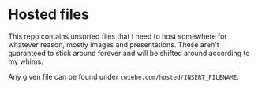 # Hosted files

This repo contains unsorted files that I need to host somewhere for whatever
reason, mostly images and presentations.  These aren't guaranteed to stick
around forever and will be shifted around according to my whims.

Any given file can be found under `cwiebe.com/hosted/INSERT_FILENAME`.
